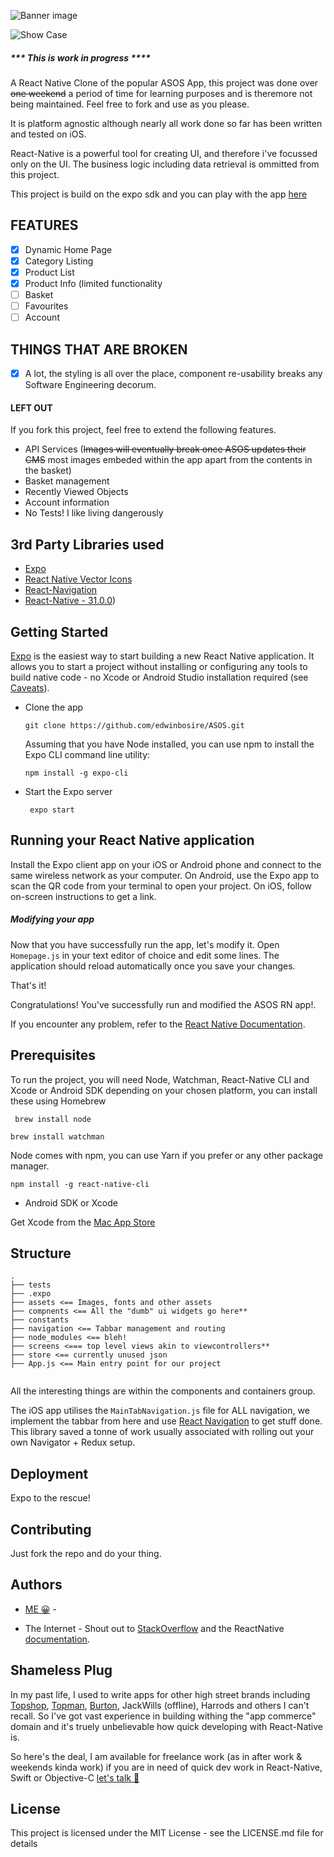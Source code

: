 ![Banner image](https://github.com/edwinbosire/ASOS/raw/master/ASOS%20BANNER%402x.png)

 ![Show Case](https://github.com/edwinbosire/ASOS/raw/master/ASOS-Showcase%402x.png)

##### *** This is work in progress ****
A React Native Clone of the popular ASOS App, this project was done over ~~one weekend~~ a period of time for learning purposes and is theremore not being maintained. Feel free to fork and use as you please.

It is platform agnostic although nearly all work done so far has been written and tested on iOS.

React-Native is a powerful tool for creating UI, and therefore i've focussed only on the UI. The business logic including data retrieval is ommitted from this project.

This project is build on the expo sdk and you can play with the app  [here](https://exp.host/@nscoder/asos)

## FEATURES

- [x] Dynamic Home Page
- [x] Category Listing
- [x] Product List
- [x] Product Info (limited functionality
- [ ] Basket
- [ ] Favourites
- [ ] Account

## THINGS THAT ARE BROKEN
- [x] A lot, the styling is all over the place, component re-usability breaks any Software Engineering decorum.

#### LEFT OUT

If you fork this project, feel free to extend the following features.

- API Services (~~Images will eventually break once ASOS updates their CMS~~ most images embeded within the app apart from the contents in the basket)
- Basket management
- Recently Viewed Objects
- Account information
- No Tests! I like living dangerously

## 3rd Party Libraries used

- [Expo](https://expo.io) 
- [React Native Vector Icons](https://github.com/oblador/react-native-vector-icons)
- [React-Navigation](https://reactnavigation.org/en/)
- [React-Native - 31.0.0](https://github.com/expo/react-native/archive/sdk-31.0.0.tar.gz))


## Getting Started

[Expo](https://expo.io/) is the easiest way to start building a new React Native application. It allows you to start a project without installing or configuring any tools to build native code - no Xcode or Android Studio installation required (see [Caveats](https://facebook.github.io/react-native/docs/getting-started#caveats)).

- Clone the app

  `git clone https://github.com/edwinbosire/ASOS.git `
  
  Assuming that you have Node installed, you can use npm to install the Expo CLI command line utility:
  
  `npm install -g expo-cli`

- Start the Expo server

  ` expo start`
  
## Running your React Native application
  
  Install the Expo client app on your iOS or Android phone and connect to the same wireless network as your computer. On Android, use the Expo app to scan the QR code from your terminal to open your project. On iOS, follow on-screen instructions to get a link.
  
  ##### Modifying your app
  
  Now that you have successfully run the app, let's modify it. Open `Homepage.js` in your text editor of choice and edit some lines. The application should reload automatically once you save your changes.
  
  That's it!
  
  Congratulations! You've successfully run and modified the ASOS RN app!.
  
  
 If you encounter any problem, refer to the [React Native Documentation](https://facebook.github.io/react-native/docs/getting-started.html).

## Prerequisites

To run the project, you will need Node, Watchman, React-Native CLI and Xcode or Android SDK depending on your chosen platform, you can install these using Homebrew

` brew install node`

` brew install watchman `

Node comes with npm, you can use Yarn if you prefer or any other package manager.

` npm install -g react-native-cli `

- Android SDK or Xcode 

Get Xcode from the [Mac App Store](https://itunes.apple.com/us/app/xcode/id497799835?mt=12)

## Structure
```
.
├── tests
├── .expo
├── assets <== Images, fonts and other assets
├── compnents <== All the "dumb" ui widgets go here**
├── constants
├── navigation <== Tabbar management and routing
├── node_modules <== bleh!
├── screens <=== top level views akin to viewcontrollers**
├── store <== currently unused json
├── App.js <== Main entry point for our project
    
```

All the interesting things are within the components and containers group. 

The iOS app utilises the `MainTabNavigation.js` file for ALL navigation, we implement the tabbar from here and use [React Navigation](https://reactnavigation.org/en/) to get stuff done. This library saved a tonne of work usually associated with rolling out your own Navigator + Redux setup.

## Deployment

Expo to the rescue!


## Contributing

Just fork the repo and do your thing.

## Authors
- [ME 😀](www.twitter.com/edwinbosire) - 

- The Internet - Shout out to [StackOverflow](http://stackoverflow.com/questions/tagged/react-native) and the ReactNative [documentation](https://facebook.github.io/react-native/versions.html).

## Shameless Plug

In my past life, I used to write apps for other high street brands including [Topshop](https://itunes.apple.com/gb/app/topshop/id355683626?mt=8), [Topman](https://itunes.apple.com/gb/app/topman/id579354482?mt=8), [Burton](https://itunes.apple.com/gb/app/burton-menswear-london/id572488756?mt=8), JackWills (offline), Harrods and others I can't recall. So I've got vast experience in building withing the "app commerce" domain and it's truely unbelievable how quick developing with React-Native is.  

So here's the deal, I am available for freelance work (as in after work & weekends kinda work) if you are in need of  quick dev work in React-Native, Swift or Objective-C <a href="mailto:me@edwinb.co.uk">let's talk 📧 </a>

## License

This project is licensed under the MIT License - see the LICENSE.md file for details

